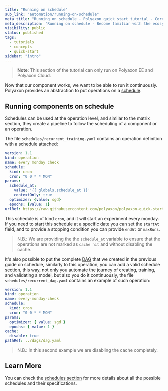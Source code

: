 ```yaml
---
title: "Running on schedule"
sub_link: "automation/running-on-schedule"
meta_title: "Running on schedule - Polyaxon quick start tutorial - Core Concepts"
meta_description: "Running on schedule - Become familiar with the ecosystem of Polyaxon tools with a top-level overview and useful links to get you started."
visibility: public
status: published
tags:
  - tutorials
  - concepts
  - quick-start
sidebar: "intro"
---
```


> **Note**: This section of the tutorial can only run on Polyaxon EE and Polyaxon Cloud.

Now that our component works, we want to be able to run it continuously.
Polyaxon provides an abstraction to put operations on a [schedule](/docs/automation/schedules/).

## Running components on schedule

Schedules can be used at the operation level, and similar to the matrix section, they create a pipeline to follow the scheduling of a component or an operation.

The file `schedules/recurrent_training.yaml` contains an operation definition with a schedule attached:

```yaml
version: 1.1
kind: operation
name: every monday check
schedule:
  kind: cron
  cron: "0 0 * * MON"
params:
  schedule_at:
    value: '{{ globals.schedule_at }}'
    contextOnly: true
  optimizer: {value: sgd}
  epochs: {value: 1}
urlRef: https://raw.githubusercontent.com/polyaxon/polyaxon-quick-start/master/experimentation/typed.yaml
```

This schedule is of kind `cron`, and it will start an experiment every monday. 
If you need to start this schedule at a specific date you can set the `startAt` field, and to provide a stopping condition you can provide `endAt` or `maxRuns`.

> N.B.: We are providing the the `schedule_at` variable to ensure that the operations are not marked as `cache hit` and without disabling the cache.

It's also possible to put the complete [DAG](/docs/intro/automation/automation-dag/) that we created in the previous guide on schedule, similarly to this operation, 
you can add a valid schedule section, this way, not only you automate the journey of creating, training, and validating a model, but also you do it continuously, 
the file `schedules/recurrent_dag.yaml` contains an example of such operation:

```yaml
version: 1.1
kind: operation
name: every-monday-check
schedule:
  kind: cron
  cron: "0 0 * * MON"
params:
  optimizer: { value: sgd }
  epochs: { value: 1 }
cache:
  disable: true
pathRef: ../dags/dag.yaml
```

> N.B.: In this second example we are disabling the cache completely.

## Learn More

You can check the [schedules section](/docs/automation/schedules/) for more details about all the possible schedules and their specifications.
